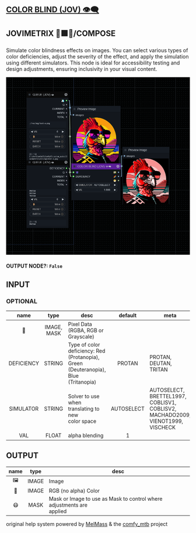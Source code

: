 ## [COLOR BLIND (JOV) 👁‍🗨](https://github.com/Amorano/Jovimetrix-examples/blob/master/node/COLOR%20BLIND/COLOR%20BLIND.md)

## JOVIMETRIX 🔺🟩🔵/COMPOSE


Simulate color blindness effects on images. You can select various types of color deficiencies, adjust the severity of the effect, and apply the simulation using different simulators. This node is ideal for accessibility testing and design adjustments, ensuring inclusivity in your visual content.


![COLOR BLIND](https://raw.githubusercontent.com/Amorano/Jovimetrix-examples/master/node/COLOR%20BLIND/COLOR%20BLIND.png)

#### OUTPUT NODE?: `False`

## INPUT

### OPTIONAL

name | type | desc | default | meta
:---:|:---:|---|:---:|---
👾  |  IMAGE, MASK  | Pixel Data (RGBA, RGB or Grayscale) |  | 
DEFICIENCY  |  STRING  | Type of color deficiency: Red<br>(Protanopia), Green (Deuteranopia), Blue<br>(Tritanopia) | PROTAN | PROTAN, DEUTAN, TRITAN
SIMULATOR  |  STRING  | Solver to use when translating to new<br>color space | AUTOSELECT | AUTOSELECT, BRETTEL1997, COBLISV1,<br>COBLISV2, MACHADO2009, VIENOT1999,<br>VISCHECK
VAL  |  FLOAT  | alpha blending | 1 | 

## OUTPUT

name | type | desc
:---:|:---:|---
🖼️  |  IMAGE  | Image 
🌈  |  IMAGE  | RGB (no alpha) Color 
😷  |  MASK  | Mask or Image to use as Mask to control where adjustments are<br>applied 

original help system powered by [MelMass](https://github.com/melMass) & the [comfy_mtb](https://github.com/melMass/comfy_mtb) project